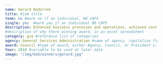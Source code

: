 ```yaml
---
name: Gerard Badorrek
title: #job title
team: no #mark no if an individual, NO CAPS
single: yes  #mark yes if an individual NO CAPS
description: Enhanced business processes and operations, achieved cost reduction goals, reduced enterprise audit findings and control weaknesses, and strengthened employee engagement within the GSA Office of the Chief Financial Officer (OCFO).  The OCFO team and its business partners identified over 200,000 hours of work across GSA that could be eliminated, optimized or automated through robotics and redirected to higher-value work. 
#description of why there winning award, in an excel spreadsheet
category: gsa #reference list of categories
agency: General Services Administration #name of agency, capitalize first letter of each name
award: Council #type of award, either Agency, Council, or President's; this is case sensitive so make sure to match the options listed exactly. This section generates the format of the card
Year: 2018 #variable to be used at later date
image: "/img/GoG/winners/gerard.jpg"
---
```


